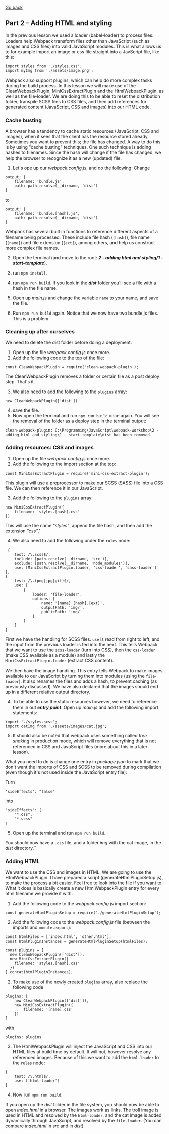 [go back]: ../readme.md

[Go back]

## Part 2 - Adding HTML and styling

In the previous lesson we used a loader (babel-loader) to process files. Loaders help Webpack transform files other than JavaScript (such as images and CSS files) into valid JavaScript modules. This is what allows us to for example import an image or css file straight into a JavScript file, like this:

```
import styles from './styles.css';
import myImg from './assets/image.png';
```

Webpack also support plugins, which can help do more complex tasks during the build process. In this lesson we will make use of the CleanWebpackPlugin, MiniCssExtractPlugin and the HtmlWebpackPlugin, as well as the file-loader. We are doing this to be able to reset the distribution folder, transpile SCSS files to CSS files, and then add references for generated content (JavaScript, CSS and images) into our HTML code.

### Cache busting

A browser has a tendency to cache static resources (JavaScript, CSS and images), when it sees that the client has the resource stored already. Sometimes you want to prevent this; the file has changed. A way to do this is by using "cache busting" techniques. One such technique is adding hashes to filenames. Since the hash will change if the file has changed, we help the browser to recognize it as a new (updated) file.

1. Let's ope up our _webpack.config.js_, and do the following:
   Change

```
output: {
    filename: 'bundle.js',
    path: path.resolve(__dirname, 'dist')
}
```

to

```
output: {
    filename: 'bundle.[hash].js',
    path: path.resolve(__dirname, 'dist')
}
```

Webpack has several built in functions to reference different aspects of a filename being processed. These include file hash (`[hash]`), file name (`[name]`) and file extension (`[ext]`), among others, and help us construct more complex file names.

2. Open the terminal (and move to the root: _**2 - adding html and styling/1 - start-template**_).
3. run `npm install`.
4. run `npm run build`.
   If you look in the _**dist**_ folder you'll see a file with a hash in the file name.

5. Open up _main.js_ and change the variable `name` to your name, and save the file.
6. Run `npm run build` again.
   Notice that we now have two bundle.js files. This is a problem.

### Cleaning up after ourselves

We need to delete the dist folder before doing a deployment.

1. Open up the file _webpack.config.js_ once more.
2. Add the following code to the top of the file:

```
const CleanWebpackPlugin = require('clean-webpack-plugin');
```

The CleanWebpackPlugin removes a folder or certain file as a post deploy step. That's it.

3. We also need to add the following to the `plugins` array:

```
new CleanWebpackPlugin(['dist'])
```

4. save the file.
5. Now open the terminal and run `npm run build` once again. You will see the removal of the folder as a deploy step in the terminal output:

```
clean-webpack-plugin: C:\Programming\JavaScript\webpack-workshop\2 - adding html and styling\1 - start-template\dist has been removed.
```

### Adding resources: CSS and images

1. Open up the file _webpack.config.js_ once more.
2. Add the following to the import section at the top:

```
const MiniCssExtractPlugin = require('mini-css-extract-plugin');
```

This plugin will use a preprocessor to make our SCSS (SASS) file into a CSS file. We can then reference it in our JavaScript.

3. Add the following to the `plugins` array:

```
new MiniCssExtractPlugin({
    filename: 'styles.[hash].css'
})
```

This will use the name _"styles"_, append the file hash, and then add the extension _"css"_.'

4. We also need to add the following under the `rules` node:

```
 {
    test: /\.scss$/,
    include: [path.resolve(__dirname, 'src')],
    exclude: [path.resolve(__dirname, 'node_modules')],
    use: [MiniCssExtractPlugin.loader, 'css-loader', 'sass-loader']
},
{
    test: /\.(png|jpg|gif)$/,
    use: [
        {
            loader: 'file-loader',
            options: {
                name: '[name].[hash].[ext]',
                outputPath: 'img/',
                publicPath: 'img/'
            }
        }
    ]
}
```

First we have the handling for SCSS files. `use` is read from right to left, and the input from the previous loader is fed into the next. This tells Webpack that we want to use the `scss-loader` (turn into CSS), then the `css-loader` (make CSS available as a module) and lastly the `MiniCssExtractPlugin.loader` (extract CSS content).

We then have the image handling. This entry tells Webpack to make images available to our JavaScript by turning them into modules (using the `file-loader`). It also renames the files and adds a hash, to prevent caching (as previously discussed). We have also declared that the images should end up in a different relative output directory.

4. To be able to use the static resources however, we need to reference them in out **_entry point_**. Open up _main.js_ and add the following import statements:

```
import './styles.scss';
import catImg from './assets/images/cat.jpg';
```

5. It should also be noted that webpack uses something called _tree shaking_ in production mode, which will remove everything that is not referenced in CSS and JavaScript files (more about this in a later lesson).

What you need to do is change one entry in _package.json_ to mark that we don't want the imports of CSS and SCSS to be removed during compilation (even though it's not used inside the JavaScript entry file):

Turn

```
"sideEffects": "false"
```

into

```
"sideEffects": [
    "*.css",
    "*.scss"
]
```

5. Open up the terminal and run `npm run build`.

You should now have a `.css` file, and a folder _img_ with the cat image, in the _dist_ directory.¨

### Adding HTML

We want to use the CSS and images in HTML. We are going to use the HtmlWebpackPlugin. I have prepared a script (generateHtmlPluginSetup.js), to make the process a bit easier. Feel free to look into the file if you want to. What it does is basically create a new HtmlWebpackPlugin entry for every html filename we provide it with.

1. Add the following code to the _webpack.config.js_ import section:

```
const generateHtmlPluginSetup = require('./generateHtmlPluginSetup');
```

2. Add the following code to the _webpack.config.js_ file (between the imports and `module.export`):

```
const htmlFiles = ['index.html', 'other.html'];
const htmlPluginInstances = generateHtmlPluginSetup(htmlFiles);

const plugins = [
  new CleanWebpackPlugin(['dist']),
  new MiniCssExtractPlugin({
    filename: 'styles.[hash].css'
  })
].concat(htmlPluginInstances);
```

2. To make use of the newly created `plugins` array, also replace the following code

```
plugins: [
    new CleanWebpackPlugin(['dist']),
    new MiniCssExtractPlugin({
        filename: '[name].css'
    })
]
```

with

```
plugins: plugins
```

3. The HtmlWebpackPlugin will inject the JavaScript and CSS into our HTML files at build time by default. It will not, however resolve any referenced images. Because of this we want to add the `html-loader` to the `rules` node:

```
{
    test: /\.html$/,
    use: ['html-loader']
}

```

4. Now run `npm run build`.

If you open up the _dist_ folder in the file system, you should now be able to open _index.html_ in a browser. The images work as links. The troll image is used in HTML and resolved by the `html-loader`, and the cat image is added dynamically through JavaScript, and resolved by the `file-loader`. (You can compare _index.html_ in _src_ and in _dist_)
